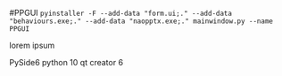 #PPGUI
```pyinstaller -F --add-data "form.ui;." --add-data "behaviours.exe;." --add-data "naopptx.exe;." mainwindow.py --name PPGUI```

lorem ipsum

PySide6
python 10
qt creator 6
